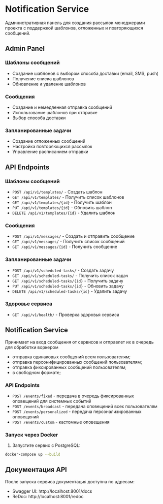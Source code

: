 # Notification Service

Административная панель для создания рассылок менеджерами проекта с поддержкой шаблонов, отложенных и повторяющихся сообщений.

## Admin Panel

### Шаблоны сообщений
- Создание шаблонов с выбором способа доставки (email, SMS, push)
- Получение списка шаблонов
- Обновление и удаление шаблонов

### Сообщения
- Создание и немедленная отправка сообщений
- Использование шаблонов при отправке
- Выбор способа доставки

### Запланированные задачи
- Создание отложенных сообщений
- Настройка повторяющихся рассылок
- Управление расписанием отправки

## API Endpoints

### Шаблоны сообщений
- `POST /api/v1/templates/` - Создать шаблон
- `GET /api/v1/templates/` - Получить список шаблонов
- `GET /api/v1/templates/{id}` - Получить шаблон
- `PUT /api/v1/templates/{id}` - Обновить шаблон
- `DELETE /api/v1/templates/{id}` - Удалить шаблон

### Сообщения
- `POST /api/v1/messages/` - Создать и отправить сообщение
- `GET /api/v1/messages/` - Получить список сообщений
- `GET /api/v1/messages/{id}` - Получить сообщение

### Запланированные задачи
- `POST /api/v1/scheduled-tasks/` - Создать задачу
- `GET /api/v1/scheduled-tasks/` - Получить список задач
- `GET /api/v1/scheduled-tasks/{id}` - Получить задачу
- `PUT /api/v1/scheduled-tasks/{id}` - Обновить задачу
- `DELETE /api/v1/scheduled-tasks/{id}` - Удалить задачу

### Здоровье сервиса
- `GET /api/v1/health/` - Проверка здоровья сервиса

## Notification Service

Принимает на вход сообщения от сервисов и отправлет их в очередь для обработки воркером
- отправка одинаковых сообщений всем пользователям;
- отправка персонифицированных сообщений пользователям;
- отправка фиксированных сообщений пользователям;
- в свободном формате;

### API Endpoints

- `POST /events/fixed` - передача в очередь фиксированных оповещений для системных событий
- `POST /events/broadcast` - передача оповещений всех пользователям
- `POST /events/personalized` - передача персонализированных оповещений
- `POST /events/custom` - кастомные оповещения


### Запуск через Docker

1. Запустите сервис с PostgreSQL:
```bash
docker-compose up --build
```

## Документация API

После запуска сервиса документация доступна по адресам:
- Swagger UI: http://localhost:8001/docs
- ReDoc: http://localhost:8001/redoc 